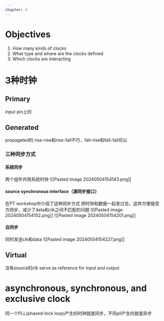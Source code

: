 ```yaml
---
chapter: 4
---
```

# Objectives
1. How many kinds of clocks
2. What type and where are the clocks defined
3. Which clocks are interacting

# 3种时钟
## Primary
input pin上的

## Generated
propageted的
rise-rise和rise-fall不行，fall-rise和fall-fall可以
### 三种同步方式
#### 系统同步
两个组件共用系统时钟
![[Pasted image 20240504154143.png]]

#### source synchronous interface（源同步接口）
在PT workshop中介绍了这种同步方式
把时钟和数据一起发过去，这样方便接受方同步，减少了data和clk之间不匹配的问题
![[Pasted image 20240504154152.png]]
![[Pasted image 20240504154201.png]]

#### 自同步
同时发送clk和data
![[Pasted image 20240504154227.png]]
## Virtual
没有source的clk
serve as reference for input and output

# asynchronous, synchronous, and exclusive clock
同一个PLL(phased-lock loop)产生的时钟就是同步，不同pll产生的就是异步
